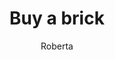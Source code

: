 ---
layout: post
title: Buy a brick
author: Roberta
section: support-the-library
categories: [support-the-library, roberta]
audience: ''
keywords: ''
goals: ''
actions: ''
---